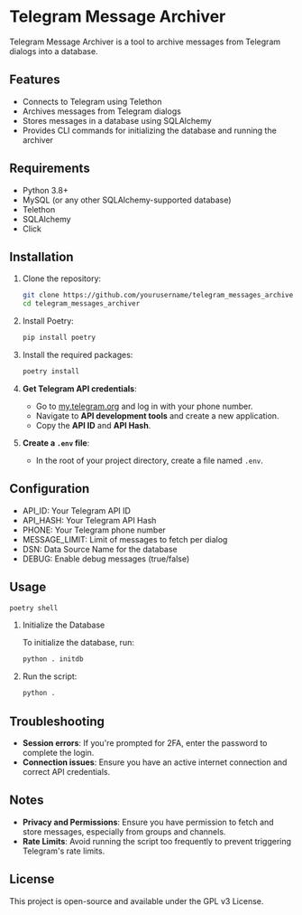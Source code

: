 
# Telegram Message Archiver

Telegram Message Archiver is a tool to archive messages from Telegram dialogs into a database.

## Features

- Connects to Telegram using Telethon
- Archives messages from Telegram dialogs
- Stores messages in a database using SQLAlchemy
- Provides CLI commands for initializing the database and running the archiver

## Requirements

- Python 3.8+
- MySQL (or any other SQLAlchemy-supported database)
- Telethon
- SQLAlchemy
- Click

## Installation

1. Clone the repository:
    ```sh
    git clone https://github.com/yourusername/telegram_messages_archiver.git
    cd telegram_messages_archiver
    ```

2. Install Poetry:
    ```sh
    pip install poetry
    ```

3. Install the required packages:
    ```sh
    poetry install
    ```

4. **Get Telegram API credentials**:
   - Go to [my.telegram.org](https://my.telegram.org) and log in with your phone number.
   - Navigate to **API development tools** and create a new application.
   - Copy the **API ID** and **API Hash**.

5. **Create a `.env` file**:
   - In the root of your project directory, create a file named `.env`.

## Configuration

- API_ID: Your Telegram API ID 
- API_HASH: Your Telegram API Hash
- PHONE: Your Telegram phone number
- MESSAGE_LIMIT: Limit of messages to fetch per dialog
- DSN: Data Source Name for the database
- DEBUG: Enable debug messages (true/false)

## Usage

```sh
poetry shell
```

1. Initialize the Database

   To initialize the database, run:
   ```sh
   python . initdb
   ```

2. Run the script:
   ```sh
   python .
   ```

## Troubleshooting

- **Session errors**: If you're prompted for 2FA, enter the password to complete the login.
- **Connection issues**: Ensure you have an active internet connection and correct API credentials.

## Notes

- **Privacy and Permissions**: Ensure you have permission to fetch and store messages, especially from groups and channels.
- **Rate Limits**: Avoid running the script too frequently to prevent triggering Telegram's rate limits.

## License

This project is open-source and available under the GPL v3 License.
